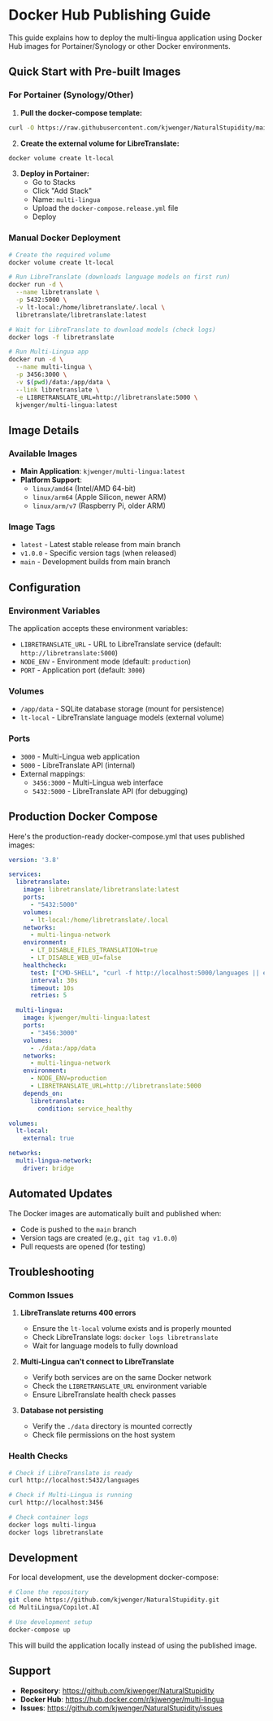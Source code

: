 # Docker Hub Publishing Guide

This guide explains how to deploy the multi-lingua application using Docker Hub images for Portainer/Synology or other Docker environments.

## Quick Start with Pre-built Images

### For Portainer (Synology/Other)

1. **Pull the docker-compose template:**
```bash
curl -O https://raw.githubusercontent.com/kjwenger/NaturalStupidity/main/MultiLingua/Copilot.AI/docker-compose.release.yml
```

2. **Create the external volume for LibreTranslate:**
```bash
docker volume create lt-local
```

3. **Deploy in Portainer:**
   - Go to Stacks
   - Click "Add Stack"
   - Name: `multi-lingua`
   - Upload the `docker-compose.release.yml` file
   - Deploy

### Manual Docker Deployment

```bash
# Create the required volume
docker volume create lt-local

# Run LibreTranslate (downloads language models on first run)
docker run -d \
  --name libretranslate \
  -p 5432:5000 \
  -v lt-local:/home/libretranslate/.local \
  libretranslate/libretranslate:latest

# Wait for LibreTranslate to download models (check logs)
docker logs -f libretranslate

# Run Multi-Lingua app
docker run -d \
  --name multi-lingua \
  -p 3456:3000 \
  -v $(pwd)/data:/app/data \
  --link libretranslate \
  -e LIBRETRANSLATE_URL=http://libretranslate:5000 \
  kjwenger/multi-lingua:latest
```

## Image Details

### Available Images

- **Main Application**: `kjwenger/multi-lingua:latest`
- **Platform Support**: 
  - `linux/amd64` (Intel/AMD 64-bit)
  - `linux/arm64` (Apple Silicon, newer ARM)
  - `linux/arm/v7` (Raspberry Pi, older ARM)

### Image Tags

- `latest` - Latest stable release from main branch
- `v1.0.0` - Specific version tags (when released)
- `main` - Development builds from main branch

## Configuration

### Environment Variables

The application accepts these environment variables:

- `LIBRETRANSLATE_URL` - URL to LibreTranslate service (default: `http://libretranslate:5000`)
- `NODE_ENV` - Environment mode (default: `production`)
- `PORT` - Application port (default: `3000`)

### Volumes

- `/app/data` - SQLite database storage (mount for persistence)
- `lt-local` - LibreTranslate language models (external volume)

### Ports

- `3000` - Multi-Lingua web application
- `5000` - LibreTranslate API (internal)
- External mappings:
  - `3456:3000` - Multi-Lingua web interface
  - `5432:5000` - LibreTranslate API (for debugging)

## Production Docker Compose

Here's the production-ready docker-compose.yml that uses published images:

```yaml
version: '3.8'

services:
  libretranslate:
    image: libretranslate/libretranslate:latest
    ports:
      - "5432:5000"
    volumes:
      - lt-local:/home/libretranslate/.local
    networks:
      - multi-lingua-network
    environment:
      - LT_DISABLE_FILES_TRANSLATION=true
      - LT_DISABLE_WEB_UI=false
    healthcheck:
      test: ["CMD-SHELL", "curl -f http://localhost:5000/languages || exit 1"]
      interval: 30s
      timeout: 10s
      retries: 5

  multi-lingua:
    image: kjwenger/multi-lingua:latest
    ports:
      - "3456:3000"
    volumes:
      - ./data:/app/data
    networks:
      - multi-lingua-network
    environment:
      - NODE_ENV=production
      - LIBRETRANSLATE_URL=http://libretranslate:5000
    depends_on:
      libretranslate:
        condition: service_healthy

volumes:
  lt-local:
    external: true

networks:
  multi-lingua-network:
    driver: bridge
```

## Automated Updates

The Docker images are automatically built and published when:

- Code is pushed to the `main` branch
- Version tags are created (e.g., `git tag v1.0.0`)
- Pull requests are opened (for testing)

## Troubleshooting

### Common Issues

1. **LibreTranslate returns 400 errors**
   - Ensure the `lt-local` volume exists and is properly mounted
   - Check LibreTranslate logs: `docker logs libretranslate`
   - Wait for language models to fully download

2. **Multi-Lingua can't connect to LibreTranslate**
   - Verify both services are on the same Docker network
   - Check the `LIBRETRANSLATE_URL` environment variable
   - Ensure LibreTranslate health check passes

3. **Database not persisting**
   - Verify the `./data` directory is mounted correctly
   - Check file permissions on the host system

### Health Checks

```bash
# Check if LibreTranslate is ready
curl http://localhost:5432/languages

# Check if Multi-Lingua is running
curl http://localhost:3456

# Check container logs
docker logs multi-lingua
docker logs libretranslate
```

## Development

For local development, use the development docker-compose:

```bash
# Clone the repository
git clone https://github.com/kjwenger/NaturalStupidity.git
cd MultiLingua/Copilot.AI

# Use development setup
docker-compose up
```

This will build the application locally instead of using the published image.

## Support

- **Repository**: https://github.com/kjwenger/NaturalStupidity
- **Docker Hub**: https://hub.docker.com/r/kjwenger/multi-lingua
- **Issues**: https://github.com/kjwenger/NaturalStupidity/issues